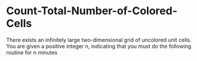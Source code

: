 # Count-Total-Number-of-Colored-Cells
There exists an infinitely large two-dimensional grid of uncolored unit cells. You are given a positive integer n, indicating that you must do the following routine for n minutes
